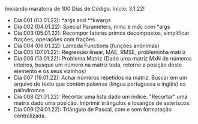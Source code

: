Iniciando maratona de 100 Dias de Código. Início: 3.1.22!

- Dia 001 (03.01.22): \*args and \*\*kwargs
- Dia 002 (04.01.22): Special Parameters, mmc e mdc com \*args
- Dia 003 (05.01.22): Recompor fatores primos decompostos, simplificar frações, operações com frações
- Dia 004 (06.01.22): Lambda Functions (funções anônimas)
- Dia 005 (07.01.22): Regressão linear, MAE, RMSE, probleminha matriz
- Dia 006 (13.01.22): Problema Matriz (Dado uma matriz MxN de números inteiros, busque um número na matriz toda, retorne a posição deste elemento e os seus vizinhos)
- Dia 007 (19.01.22): Achar números repetidos na matriz. Buscar em um arquivo de texto que contém palavras (língua portuguesa e inglês) os palíndromos
- Dia 008 (21.01.22): Recortar uma lista dado um índice. "Recortar" uma matrix dado uma posição. Imprimir triângulos e losangos de asteríscos.
- Dia 009 (24.01.22): Triângulo de Pascal, com e sem formatação centralizada.
